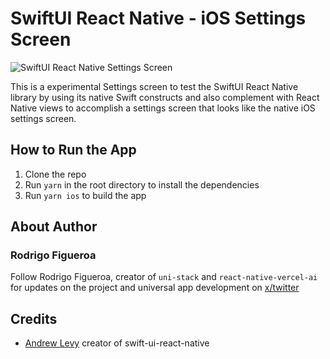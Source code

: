 # SwiftUI React Native - iOS Settings Screen

<img src="https://i.imgur.com/7AR0XrJ.jpeg" alt="SwiftUI React Native Settings Screen">

This is a experimental Settings screen to test the SwiftUI React Native library by using its native Swift constructs and also complement with React Native views to accomplish a settings screen that looks like the native iOS settings screen.

## How to Run the App

1. Clone the repo
2. Run `yarn` in the root directory to install the dependencies
3. Run `yarn ios` to build the app

## About Author

### Rodrigo Figueroa

Follow Rodrigo Figueroa, creator of `uni-stack` and `react-native-vercel-ai` for updates on the project and universal app development on [x/twitter](https://twitter.com/bidah)

## Credits

- [Andrew Levy](https://x.com/hugemathguy) creator of swift-ui-react-native 
